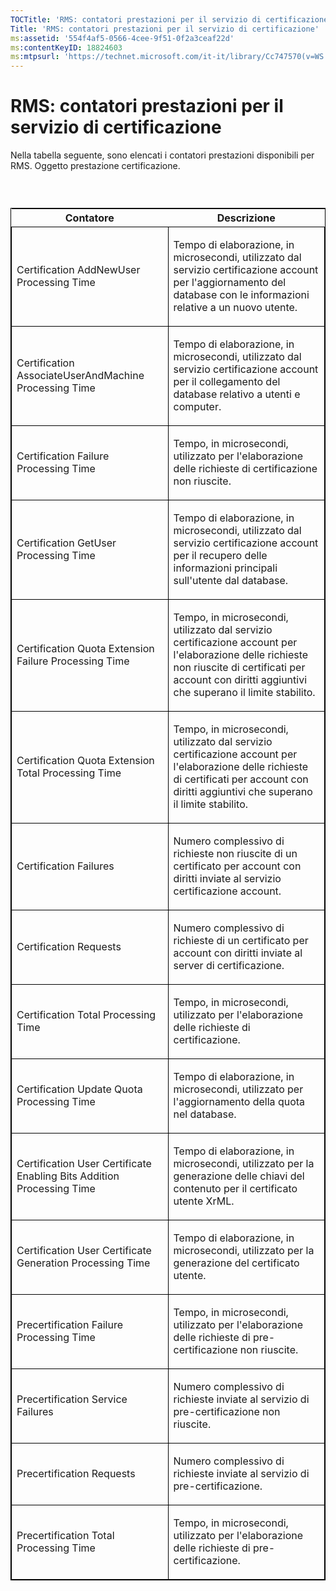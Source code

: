 ```yaml
---
TOCTitle: 'RMS: contatori prestazioni per il servizio di certificazione'
Title: 'RMS: contatori prestazioni per il servizio di certificazione'
ms:assetid: '554f4af5-0566-4cee-9f51-0f2a3ceaf22d'
ms:contentKeyID: 18824603
ms:mtpsurl: 'https://technet.microsoft.com/it-it/library/Cc747570(v=WS.10)'
---
```


RMS: contatori prestazioni per il servizio di certificazione
============================================================

Nella tabella seguente, sono elencati i contatori prestazioni disponibili per RMS. Oggetto prestazione certificazione.

###  

<p> </p>
<table style="border:1px solid black;">
<colgroup>
<col width="50%" />
<col width="50%" />
</colgroup>
<thead>
<tr class="header">
<th>Contatore</th>
<th>Descrizione</th>
</tr>
</thead>
<tbody>
<tr class="odd">
<td style="border:1px solid black;"><p>Certification AddNewUser Processing Time</p></td>
<td style="border:1px solid black;"><p>Tempo di elaborazione, in microsecondi, utilizzato dal servizio certificazione account per l'aggiornamento del database con le informazioni relative a un nuovo utente.</p></td>
</tr>
<tr class="even">
<td style="border:1px solid black;"><p>Certification AssociateUserAndMachine Processing Time</p></td>
<td style="border:1px solid black;"><p>Tempo di elaborazione, in microsecondi, utilizzato dal servizio certificazione account per il collegamento del database relativo a utenti e computer.</p></td>
</tr>
<tr class="odd">
<td style="border:1px solid black;"><p>Certification Failure Processing Time</p></td>
<td style="border:1px solid black;"><p>Tempo, in microsecondi, utilizzato per l'elaborazione delle richieste di certificazione non riuscite.</p></td>
</tr>
<tr class="even">
<td style="border:1px solid black;"><p>Certification GetUser Processing Time</p></td>
<td style="border:1px solid black;"><p>Tempo di elaborazione, in microsecondi, utilizzato dal servizio certificazione account per il recupero delle informazioni principali sull'utente dal database.</p></td>
</tr>
<tr class="odd">
<td style="border:1px solid black;"><p>Certification Quota Extension Failure Processing Time</p></td>
<td style="border:1px solid black;"><p>Tempo, in microsecondi, utilizzato dal servizio certificazione account per l'elaborazione delle richieste non riuscite di certificati per account con diritti aggiuntivi che superano il limite stabilito.</p></td>
</tr>
<tr class="even">
<td style="border:1px solid black;"><p>Certification Quota Extension Total Processing Time</p></td>
<td style="border:1px solid black;"><p>Tempo, in microsecondi, utilizzato dal servizio certificazione account per l'elaborazione delle richieste di certificati per account con diritti aggiuntivi che superano il limite stabilito.</p></td>
</tr>
<tr class="odd">
<td style="border:1px solid black;"><p>Certification Failures</p></td>
<td style="border:1px solid black;"><p>Numero complessivo di richieste non riuscite di un certificato per account con diritti inviate al servizio certificazione account.</p></td>
</tr>
<tr class="even">
<td style="border:1px solid black;"><p>Certification Requests</p></td>
<td style="border:1px solid black;"><p>Numero complessivo di richieste di un certificato per account con diritti inviate al server di certificazione.</p></td>
</tr>
<tr class="odd">
<td style="border:1px solid black;"><p>Certification Total Processing Time</p></td>
<td style="border:1px solid black;"><p>Tempo, in microsecondi, utilizzato per l'elaborazione delle richieste di certificazione.</p></td>
</tr>
<tr class="even">
<td style="border:1px solid black;"><p>Certification Update Quota Processing Time</p></td>
<td style="border:1px solid black;"><p>Tempo di elaborazione, in microsecondi, utilizzato per l'aggiornamento della quota nel database.</p></td>
</tr>
<tr class="odd">
<td style="border:1px solid black;"><p>Certification User Certificate Enabling Bits Addition Processing Time</p></td>
<td style="border:1px solid black;"><p>Tempo di elaborazione, in microsecondi, utilizzato per la generazione delle chiavi del contenuto per il certificato utente XrML.</p></td>
</tr>
<tr class="even">
<td style="border:1px solid black;"><p>Certification User Certificate Generation Processing Time</p></td>
<td style="border:1px solid black;"><p>Tempo di elaborazione, in microsecondi, utilizzato per la generazione del certificato utente.</p></td>
</tr>
<tr class="odd">
<td style="border:1px solid black;"><p>Precertification Failure Processing Time</p></td>
<td style="border:1px solid black;"><p>Tempo, in microsecondi, utilizzato per l'elaborazione delle richieste di pre-certificazione non riuscite.</p></td>
</tr>
<tr class="even">
<td style="border:1px solid black;"><p>Precertification Service Failures</p></td>
<td style="border:1px solid black;"><p>Numero complessivo di richieste inviate al servizio di pre-certificazione non riuscite.</p></td>
</tr>
<tr class="odd">
<td style="border:1px solid black;"><p>Precertification Requests</p></td>
<td style="border:1px solid black;"><p>Numero complessivo di richieste inviate al servizio di pre-certificazione.</p></td>
</tr>
<tr class="even">
<td style="border:1px solid black;"><p>Precertification Total Processing Time</p></td>
<td style="border:1px solid black;"><p>Tempo, in microsecondi, utilizzato per l'elaborazione delle richieste di pre-certificazione.</p></td>
</tr>
</tbody>
</table>
